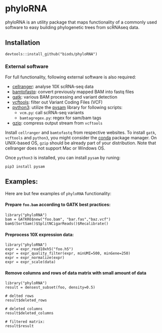 # phyloRNA
phyloRNA is an utility package that maps functionality of a commonly used software to easy building phylogenetic trees from scRNAseq data.

## Installation
```
devtools::install_github("biods/phyloRNA")
```

### External software
For full functionality, following external software is also required:

* [cellranger]("https://support.10xgenomics.com/single-cell-gene-expression/software/pipelines/latest/what-is-cell-ranger"): analyse 10X scRNA-seq data
* [bamtofastq]("https://support.10xgenomics.com/docs/bamtofastq"): convert previously mapped BAM into fastq files
* [gatk]("https://gatk.broadinstitute.org/hc/en-us"): various BAM processing and variant detection
* [vcftools]("https://vcftools.github.io"): filter out Variant Coding Files (VCF)
* [python3]("https://www.python.org/"): utilize the [pysam]("https://pysam.readthedocs.io") library for following scripts:
  -  `vcm.py`: call scRNA-seq variants
  - `bamtagregex.py`: regex for sam/bam tags
* [gzip]("http://www.gzip.org/"): compress output stream from `vcftools`

Install `cellranger` and `bamtofastq` from respective websites.
To install `gatk`, `vcftools` and `python3`, you might consider the [conda]("conda.io") package manager.
On UNIX-based OS, `gzip` should be already part of your distribution.
Note that cellranger does not support Mac or Windows OS.

Once `python3` is installed, you can install `pysam` by runing:
```
pip3 install pysam
```

## Examples:
Here are but few examples of `phyloRNA` functionality:

#### Prepare `foo.bam` according to GATK best practices:
```
library("phyloRNA")
bam = GATKR6$new("foo.bam", "bar.fas","baz.vcf")
bam$(SortSam()$SplitNCigarReads()$Recalibrate()
```

#### Preprocess 10X expression data:
```
library("phyloRNA")
expr = expr_read10xh5("foo.h5")
expr = expr_quality_filter(expr, minUMI=500, minGene=250)
expr = expr_normalize(expr)
expr = expr_scale(data)
```

#### Remove columns and rows of data matrix with small amount of data
```
library("phyloRNA")
result = densest_subset(foo, density=0.5)

# delted rows
result$deleted_rows

# deleted columns
result$deleted_columns

# filtered matrix:
result$result
```
